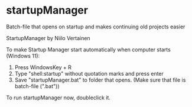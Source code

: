 # startupManager
Batch-file that opens on startup and makes continuing old projects easier



StartupManager by Niilo Vertainen

To make Startup Manager start automatically when computer starts (Windows 11):
 1. Press WindowsKey + R
 2. Type "shell:startup" without quotation marks and press enter
 3. Save "startupManager.bat" to folder that opens. (Make sure that file is batch-file (".bat"))

To run startupManager now, doubleclick it. 
